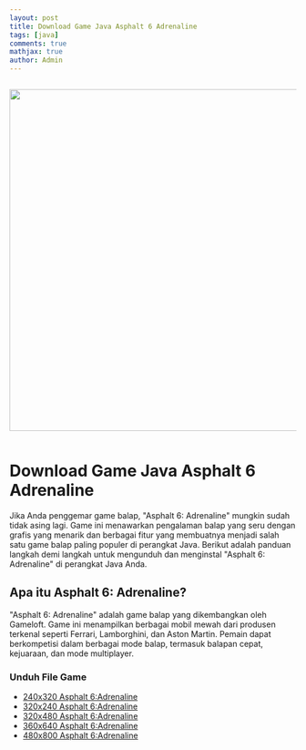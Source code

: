 ```yaml
---
layout: post
title: Download Game Java Asphalt 6 Adrenaline
tags: [java]
comments: true
mathjax: true
author: Admin
---
```


<div class="separator" style="clear: both;"><a href="https://blogger.googleusercontent.com/img/b/R29vZ2xl/AVvXsEhsSy56ZvF202ZcC47DRofAkMYT0H7paPW_T7L4-TMC_s4TAA0lgu9lCXPJJP4YIVvxWFctcskbnbSp9pmZ9yhnp7eVD7nItQ0elwDNjIe88Waj7xyACX47dH61wu1fkhTkmTgYkuSSVDXjpFrlEYBsjpYj_oJiraprPFbi33hHisK1k1ajJQPh-mRL8O8u/s400/Asphalt_6_cover_art.jpg" style="display: block; padding: 1em 0px; text-align: center;"><img alt="" border="0" data-original-height="210" data-original-width="400" src="https://blogger.googleusercontent.com/img/b/R29vZ2xl/AVvXsEhsSy56ZvF202ZcC47DRofAkMYT0H7paPW_T7L4-TMC_s4TAA0lgu9lCXPJJP4YIVvxWFctcskbnbSp9pmZ9yhnp7eVD7nItQ0elwDNjIe88Waj7xyACX47dH61wu1fkhTkmTgYkuSSVDXjpFrlEYBsjpYj_oJiraprPFbi33hHisK1k1ajJQPh-mRL8O8u/s600/Asphalt_6_cover_art.jpg" width="600" /></a></div>

<H1>Download Game Java Asphalt 6 Adrenaline</H1>
Jika Anda penggemar game balap, "Asphalt 6: Adrenaline" mungkin sudah tidak asing lagi. Game ini menawarkan pengalaman balap yang seru dengan grafis yang menarik dan berbagai fitur yang membuatnya menjadi salah satu game balap paling populer di perangkat Java. Berikut adalah panduan langkah demi langkah untuk mengunduh dan menginstal "Asphalt 6: Adrenaline" di perangkat Java Anda.

<H2>Apa itu Asphalt 6: Adrenaline?</H2>
"Asphalt 6: Adrenaline" adalah game balap yang dikembangkan oleh Gameloft. Game ini menampilkan berbagai mobil mewah dari produsen terkenal seperti Ferrari, Lamborghini, dan Aston Martin. Pemain dapat berkompetisi dalam berbagai mode balap, termasuk balapan cepat, kejuaraan, dan mode multiplayer.

<H3>Unduh File Game</H3>
<ul>
	<li><a href="http://ouo.io/qs/OzRuKBTK?s=https://www.mediafire.com/file/a8kvs88hjnd0h53/240x320-Asphalt6-Adrenaline_s40v6-X2-00.jar/file" >240x320 Asphalt 6:Adrenaline </a></li>
	<li><a href="http://ouo.io/qs/OzRuKBTK?s=https://www.mediafire.com/file/803fbg0cnbt10g3/320x240Asphalt6-Adrenaline_s40v6-C3-00.jar/file" >320x240 Asphalt 6:Adrenaline </a></li>
	<li><a href="http://ouo.io/qs/OzRuKBTK?s=https://www.mediafire.com/file/psu8roakdriy07z/320x480Asphalt6Adrenaline_SamSung_GT_S5292_EN_IGP_BFLL_TS_104.jar/file" >320x480 Asphalt 6:Adrenaline </a></li>
	<li><a href="http://ouo.io/qs/OzRuKBTK?s=https://www.mediafire.com/file/tboug9hbjt0zh0t/360x640Asphalt6_Nokia_5800_EN_FR_DE_IT_ES_BR_PT_PL_RU_IGP_TS_120.jar/file" >360x640 Asphalt 6:Adrenaline </a></li>
	<li><a href="http://ouo.io/qs/OzRuKBTK?s=https://www.mediafire.com/file/6up5qm15rs3d3le/480x800Asphalt6_Samsung_GT_S8000_EN_IGP_EU_TS_103.jar/file" >480x800 Asphalt 6:Adrenaline </a></li>
 </ul>
